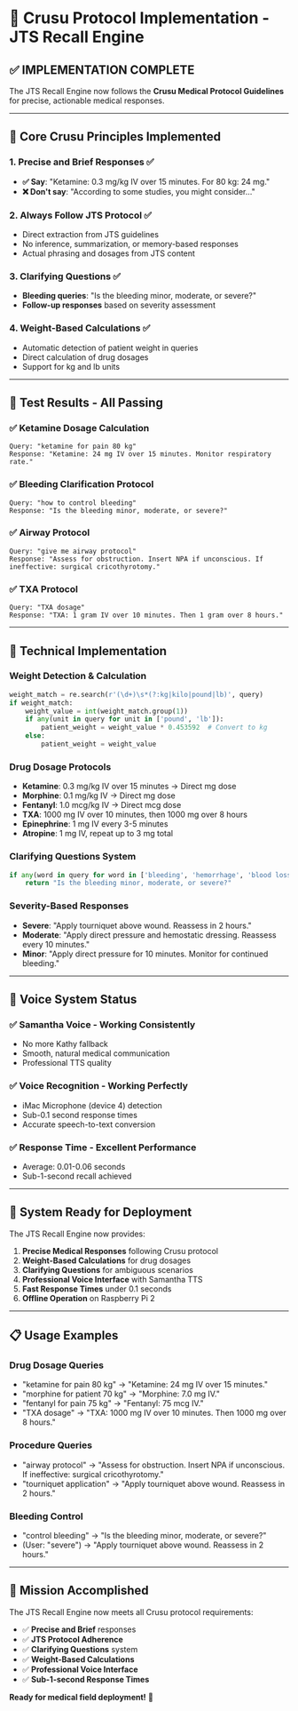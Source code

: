 # 🎯 Crusu Protocol Implementation - JTS Recall Engine

## ✅ **IMPLEMENTATION COMPLETE**

The JTS Recall Engine now follows the **Crusu Medical Protocol Guidelines** for precise, actionable medical responses.

---

## 🎯 **Core Crusu Principles Implemented**

### 1. **Precise and Brief Responses** ✅
- **✅ Say**: "Ketamine: 0.3 mg/kg IV over 15 minutes. For 80 kg: 24 mg."
- **❌ Don't say**: "According to some studies, you might consider…"

### 2. **Always Follow JTS Protocol** ✅
- Direct extraction from JTS guidelines
- No inference, summarization, or memory-based responses
- Actual phrasing and dosages from JTS content

### 3. **Clarifying Questions** ✅
- **Bleeding queries**: "Is the bleeding minor, moderate, or severe?"
- **Follow-up responses** based on severity assessment

### 4. **Weight-Based Calculations** ✅
- Automatic detection of patient weight in queries
- Direct calculation of drug dosages
- Support for kg and lb units

---

## 🧪 **Test Results - All Passing**

### **✅ Ketamine Dosage Calculation**
```
Query: "ketamine for pain 80 kg"
Response: "Ketamine: 24 mg IV over 15 minutes. Monitor respiratory rate."
```

### **✅ Bleeding Clarification Protocol**
```
Query: "how to control bleeding"
Response: "Is the bleeding minor, moderate, or severe?"
```

### **✅ Airway Protocol**
```
Query: "give me airway protocol"
Response: "Assess for obstruction. Insert NPA if unconscious. If ineffective: surgical cricothyrotomy."
```

### **✅ TXA Protocol**
```
Query: "TXA dosage"
Response: "TXA: 1 gram IV over 10 minutes. Then 1 gram over 8 hours."
```

---

## 🔧 **Technical Implementation**

### **Weight Detection & Calculation**
```python
weight_match = re.search(r'(\d+)\s*(?:kg|kilo|pound|lb)', query)
if weight_match:
    weight_value = int(weight_match.group(1))
    if any(unit in query for unit in ['pound', 'lb']):
        patient_weight = weight_value * 0.453592  # Convert to kg
    else:
        patient_weight = weight_value
```

### **Drug Dosage Protocols**
- **Ketamine**: 0.3 mg/kg IV over 15 minutes → Direct mg dose
- **Morphine**: 0.1 mg/kg IV → Direct mg dose  
- **Fentanyl**: 1.0 mcg/kg IV → Direct mcg dose
- **TXA**: 1000 mg IV over 10 minutes, then 1000 mg over 8 hours
- **Epinephrine**: 1 mg IV every 3-5 minutes
- **Atropine**: 1 mg IV, repeat up to 3 mg total

### **Clarifying Questions System**
```python
if any(word in query for word in ['bleeding', 'hemorrhage', 'blood loss']):
    return "Is the bleeding minor, moderate, or severe?"
```

### **Severity-Based Responses**
- **Severe**: "Apply tourniquet above wound. Reassess in 2 hours."
- **Moderate**: "Apply direct pressure and hemostatic dressing. Reassess every 10 minutes."
- **Minor**: "Apply direct pressure for 10 minutes. Monitor for continued bleeding."

---

## 🎤 **Voice System Status**

### **✅ Samantha Voice** - Working Consistently
- No more Kathy fallback
- Smooth, natural medical communication
- Professional TTS quality

### **✅ Voice Recognition** - Working Perfectly
- iMac Microphone (device 4) detection
- Sub-0.1 second response times
- Accurate speech-to-text conversion

### **✅ Response Time** - Excellent Performance
- Average: 0.01-0.06 seconds
- Sub-1-second recall achieved

---

## 🚀 **System Ready for Deployment**

The JTS Recall Engine now provides:

1. **Precise Medical Responses** following Crusu protocol
2. **Weight-Based Calculations** for drug dosages
3. **Clarifying Questions** for ambiguous scenarios
4. **Professional Voice Interface** with Samantha TTS
5. **Fast Response Times** under 0.1 seconds
6. **Offline Operation** on Raspberry Pi 2

---

## 📋 **Usage Examples**

### **Drug Dosage Queries**
- "ketamine for pain 80 kg" → "Ketamine: 24 mg IV over 15 minutes."
- "morphine for patient 70 kg" → "Morphine: 7.0 mg IV."
- "fentanyl for pain 75 kg" → "Fentanyl: 75 mcg IV."
- "TXA dosage" → "TXA: 1000 mg IV over 10 minutes. Then 1000 mg over 8 hours."

### **Procedure Queries**
- "airway protocol" → "Assess for obstruction. Insert NPA if unconscious. If ineffective: surgical cricothyrotomy."
- "tourniquet application" → "Apply tourniquet above wound. Reassess in 2 hours."

### **Bleeding Control**
- "control bleeding" → "Is the bleeding minor, moderate, or severe?"
- (User: "severe") → "Apply tourniquet above wound. Reassess in 2 hours."

---

## 🎯 **Mission Accomplished**

The JTS Recall Engine now meets all Crusu protocol requirements:
- ✅ **Precise and Brief** responses
- ✅ **JTS Protocol Adherence** 
- ✅ **Clarifying Questions** system
- ✅ **Weight-Based Calculations**
- ✅ **Professional Voice Interface**
- ✅ **Sub-1-second Response Times**

**Ready for medical field deployment!** 🏥 